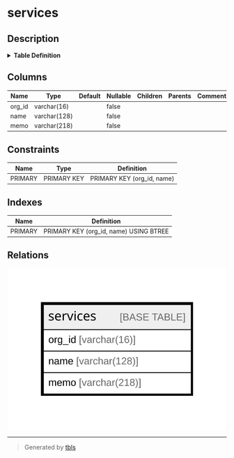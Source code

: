 # services

## Description

<details>
<summary><strong>Table Definition</strong></summary>

```sql
CREATE TABLE `services` (
  `org_id` varchar(16) NOT NULL,
  `name` varchar(128) NOT NULL,
  `memo` varchar(218) NOT NULL DEFAULT '',
  PRIMARY KEY (`org_id`,`name`)
) ENGINE=InnoDB DEFAULT CHARSET=utf8mb4 COLLATE=utf8mb4_0900_ai_ci
```

</details>

## Columns

| Name | Type | Default | Nullable | Children | Parents | Comment |
| ---- | ---- | ------- | -------- | -------- | ------- | ------- |
| org_id | varchar(16) |  | false |  |  |  |
| name | varchar(128) |  | false |  |  |  |
| memo | varchar(218) |  | false |  |  |  |

## Constraints

| Name | Type | Definition |
| ---- | ---- | ---------- |
| PRIMARY | PRIMARY KEY | PRIMARY KEY (org_id, name) |

## Indexes

| Name | Definition |
| ---- | ---------- |
| PRIMARY | PRIMARY KEY (org_id, name) USING BTREE |

## Relations

![er](services.svg)

---

> Generated by [tbls](https://github.com/k1LoW/tbls)
